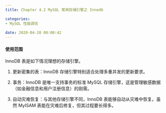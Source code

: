 ```yaml
---
title: Chapter 4.2 MySQL 常用存储引擎之 Innodb

categories:
- MySQL 性能调优

date: 2020-04-28 00:00:42
---
```


#### 使用范围
InnoDB 表是如下情况理想的存储引擎。

1. 更新密集的表：InnoDB 存储引擎特别适合处理多重并发的更新要求。

1. 事务：InnoDB 是唯一支持事务的标准 MySQL 存储引擎，这是管理敏感数据（如金融信息和用户注册信息）的刚需。

1. 自动灾难恢复：与其他存储引擎不同，InnoDB 表能够自动从灾难中恢复。虽然 MyISAM 表能在灾难后修复，但其过程要长得多。